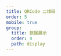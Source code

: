 ```yaml
---
title: QRCode 二维码
order: 5
mobile: true
group:
  title: 数据展示
  order: 4
  path: display
---
```


<code src="../demo/QRCode.tsx"></code>
<API src="../src/QRCode.tsx"></API>
